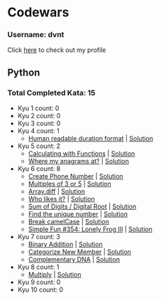
# Codewars

### Username: dvnt
Click [here](https://www.codewars.com/users/dvnt) to check out my profile

## Python
### Total Completed Kata: 15

 - Kyu 1 count: 0
 - Kyu 2 count: 0
 - Kyu 3 count: 0
 - Kyu 4 count: 1
	 - [Human readable duration format](https://www.codewars.com/kata/52742f58faf5485cae000b9a) | [Solution](https://github.com/meirelesbc/Codewars/blob/89927ec3e29028f59f342f0a528cbe5d6caa9b58/Python/kyu04.py#L1)
 - Kyu 5 count: 2
	 - [Calculating with Functions](https://www.codewars.com/kata/525f3eda17c7cd9f9e000b39) | [Solution](https://github.com/meirelesbc/Codewars/blob/b77ab83430f2956144fc3cff68de337bc3787ba8/Python/kyu05.py#L1)
	 - [Where my anagrams at?](https://www.codewars.com/kata/523a86aa4230ebb5420001e1) | [Solution](https://github.com/meirelesbc/Codewars/blob/b77ab83430f2956144fc3cff68de337bc3787ba8/Python/kyu05.py#L21)
 - Kyu 6 count: 8
 	 - [Create Phone Number](https://www.codewars.com/kata/525f50e3b73515a6db000b83) | [Solution](https://github.com/meirelesbc/Codewars/blob/951cc99e04d01042bb102938ef78e64ed321a524/Python/kyu06.py#L1)
	 - [Multiples of 3 or 5](https://www.codewars.com/kata/514b92a657cdc65150000006) | [Solution](https://github.com/meirelesbc/Codewars/blob/951cc99e04d01042bb102938ef78e64ed321a524/Python/kyu06.py#L10)
	 - [Array.diff](https://www.codewars.com/kata/523f5d21c841566fde000009) | [Solution](https://github.com/meirelesbc/Codewars/blob/951cc99e04d01042bb102938ef78e64ed321a524/Python/kyu06.py#L25)
	 - [Who likes it?](https://www.codewars.com/kata/5266876b8f4bf2da9b000362) | [Solution](https://github.com/meirelesbc/Codewars/blob/951cc99e04d01042bb102938ef78e64ed321a524/Python/kyu06.py#L36)
	 - [Sum of Digits / Digital Root](https://www.codewars.com/kata/541c8630095125aba6000c00) | [Solution](https://github.com/meirelesbc/Codewars/blob/951cc99e04d01042bb102938ef78e64ed321a524/Python/kyu06.py#L53)
	 - [Find the unique number](https://www.codewars.com/kata/585d7d5adb20cf33cb000235) | [Solution](https://github.com/meirelesbc/Codewars/blob/951cc99e04d01042bb102938ef78e64ed321a524/Python/kyu06.py#L67)
	 - [Break camelCase](https://www.codewars.com/kata/5208f99aee097e6552000148) | [Solution](https://github.com/meirelesbc/Codewars/blob/951cc99e04d01042bb102938ef78e64ed321a524/Python/kyu06.py#L83)
	 - [Simple Fun #354: Lonely Frog III](https://www.codewars.com/kata/59c9e82ea25c8c05860001aa) | [Solution](https://github.com/meirelesbc/Codewars/blob/951cc99e04d01042bb102938ef78e64ed321a524/Python/kyu06.py#L98)
 - Kyu 7 count: 3
	 - [Binary Addition](https://www.codewars.com/kata/551f37452ff852b7bd000139) | [Solution](https://github.com/meirelesbc/Codewars/blob/2095d0817eba2d95639de02742a83987e1efd5fb/Python/kyu07.py#L1)
	 - [Categorize New Member](https://www.codewars.com/kata/5502c9e7b3216ec63c0001aa) | [Solution](https://github.com/meirelesbc/Codewars/blob/2095d0817eba2d95639de02742a83987e1efd5fb/Python/kyu07.py#L9)
	 - [Complementary DNA](https://www.codewars.com/kata/554e4a2f232cdd87d9000038) | [Solution](https://github.com/meirelesbc/Codewars/blob/2095d0817eba2d95639de02742a83987e1efd5fb/Python/kyu07.py#L19)
 - Kyu 8 count: 1
	 - [Multiply](https://www.codewars.com/kata/50654ddff44f800200000004) | [Solution](https://github.com/meirelesbc/Codewars/blob/2095d0817eba2d95639de02742a83987e1efd5fb/Python/kyu08.py#L1)
 - Kyu 9 count: 0
 - Kyu 10 count: 0


